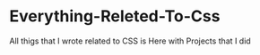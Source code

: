# Everything-Releted-To-Css
All thigs that I wrote related to CSS is Here  with Projects that I did 
